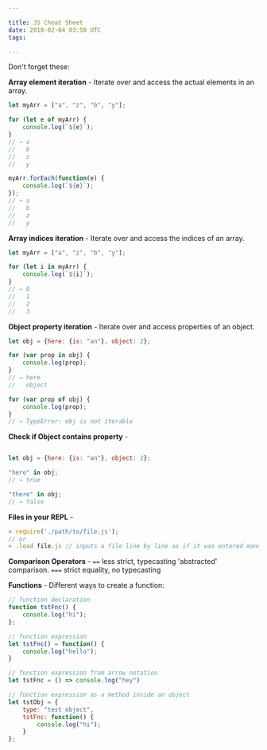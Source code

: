 ```yaml
---

title: JS Cheat Sheet
date: 2018-02-04 03:50 UTC
tags:

---
```


Don't forget these:

**Array element iteration** - Iterate over and access the actual elements in an array.

```javascript
let myArr = ["a", "z", "b", "y"];

for (let e of myArr) {
    console.log(`${e}`);
}
// → a
//   b
//   z
//   y

myArr.forEach(function(e) {
    console.log(`${e}`);
});
// → a
//   b
//   z
//   y
```

**Array indices iteration** - Iterate over and access the indices of an array.

```javascript
let myArr = ["a", "z", "b", "y"];

for (let i in myArr) {
    console.log(`${i}`);
}
// → 0
//   1
//   2
//   3
```
**Object property iteration** - Iterate over and access properties of an object.

```javascript
let obj = {here: {is: "an"}, object: 2};

for (var prop in obj) {
    console.log(prop);
}
// → here
//   object

for (var prop of obj) {
    console.log(prop);
}
// → TypeError: obj is not iterable
```

**Check if Object contains property** - 

```javascript

let obj = {here: {is: "an"}, object: 2};

"here" in obj;
// → true

"there" in obj;
// → false
```
**Files in your REPL** - 

```javascript
> require('./path/to/file.js');
// or
> .load file.js // inputs a file line by line as if it was entered manually
```

**Comparison Operators** - `==` less strict, typecasting 'abstracted' comparison. `===` strict equality, no typecasting

**Functions** - Different ways to create a function:

```javascript
// function declaration
function tstFnc() {
    console.log("hi");
};

// function expression
let tstFnc() = function() {
    console.log("hello");
}

// function expression from arrow notation
let tstFnc = () => console.log("hey")

// function expression as a method inside an object
let tstObj = {
    type: "test object",
    tstFnc: function() {
        console.log("hi");
    }
};


```
